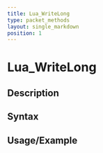 ```yaml
---
title: Lua_WriteLong
type: packet_methods
layout: single_markdown
position: 1
---
```


# Lua_WriteLong

## Description

## Syntax

## Usage/Example


